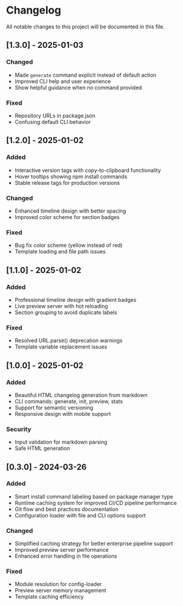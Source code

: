 # Changelog

All notable changes to this project will be documented in this file.

## [1.3.0] - 2025-01-03

### Changed

- Made `generate` command explicit instead of default action
- Improved CLI help and user experience
- Show helpful guidance when no command provided

### Fixed

- Repository URLs in package.json
- Confusing default CLI behavior

## [1.2.0] - 2025-01-02

### Added

- Interactive version tags with copy-to-clipboard functionality
- Hover tooltips showing npm install commands
- Stable release tags for production versions

### Changed

- Enhanced timeline design with better spacing
- Improved color scheme for section badges

### Fixed

- Bug fix color scheme (yellow instead of red)
- Template loading and file path issues

## [1.1.0] - 2025-01-02

### Added

- Professional timeline design with gradient badges
- Live preview server with hot reloading
- Section grouping to avoid duplicate labels

### Fixed

- Resolved URL.parse() deprecation warnings
- Template variable replacement issues

## [1.0.0] - 2025-01-02

### Added

- Beautiful HTML changelog generation from markdown
- CLI commands: generate, init, preview, stats
- Support for semantic versioning
- Responsive design with mobile support

### Security

- Input validation for markdown parsing
- Safe HTML generation

## [0.3.0] - 2024-03-26

### Added
- Smart install command labeling based on package manager type
- Runtime caching system for improved CI/CD pipeline performance
- Git flow and best practices documentation
- Configuration loader with file and CLI options support

### Changed
- Simplified caching strategy for better enterprise pipeline support
- Improved preview server performance
- Enhanced error handling in file operations

### Fixed
- Module resolution for config-loader
- Preview server memory management
- Template caching efficiency
